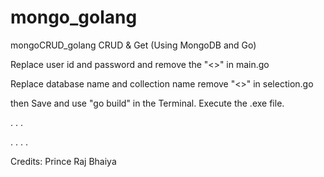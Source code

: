 # mongo_golang
mongoCRUD_golang
CRUD & Get (Using MongoDB and Go)

Replace user id and password and remove the "<>" in main.go

Replace database name and collection name remove "<>" in selection.go

then Save and use "go build" in the Terminal. Execute the .exe file.

. . .

. . . .


Credits: Prince Raj Bhaiya
